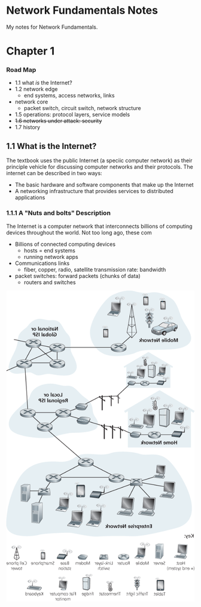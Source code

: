 # Network Fundamentals Notes

My notes for Network Fundamentals.

# Chapter 1

### Road Map

* 1.1 what *is* the Internet?
* 1.2 network edge
  * end systems, access networks, links
* network core
  * packet switch, circuit switch, network structure
* 1.5 operations: protocol layers, service models
* ~~1.6 networks under attack: security~~
* 1.7 history

## 1.1 What is the Internet?

The textbook uses the public Internet (a speciic computer network) as their principle vehicle for discussing computer networks and their protocols. The internet can be described in two ways:
* The basic hardware and software components that make up the Internet
* A networking infrastructure that provides services to distributed applications

### 1.1.1 A "Nuts and bolts" Description

The Internet is a computer network that interconnects billions of computing devices throughout the world. Not too long ago, these com

* Billions of connected computing devices
  * hosts = end systems
  * running network apps
* Communications links
  * fiber, copper, radio, satellite
  transmission rate: bandwidth
* packet switches: forward packets (chunks of data)
  * routers and switches
  
![Figure 1.1](fig1.1.png)
